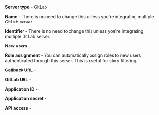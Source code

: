 **Server type** - GitLab

**Name** - There is no need to change this unless you're integrating multiple
GitLab server.

**Identifier** - There is no need to change this unless you're integrating multiple
GitLab server.

**New users** -

**Role assignment** - You can automatically assign roles to new users
authenticated through this server. This is useful for story filtering.

**Callback URL** -

**GitLab URL** -

**Application ID** -

**Application secret** -

**API access** -
